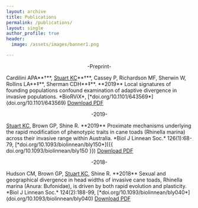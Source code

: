 ```yaml
---
layout: archive
title: Publications
permalink: /publications/
layout: single
author_profile: true
header:
  image: /assets/images/banner1.png

---
```



<p style="text-align: center;"> -Preprint- </p>
Cardilini APA**†**, <u>Stuart KC</u>**†**, Cassey P, Richardson MF, Sherwin W, Rollins LA**‡**, Sherman CDH**‡**. **2019** Local signatures of founding populations confound examination of adaptive divergence in invasive populations. *BioRViX*, [*doi.org/10.1101/643569*](doi.org/10.1101/643569)
<a href="#" class="btn btn--info">Download PDF</a>

<p style="text-align: center;"> -2019- </p>
<u>Stuart KC</u>, Brown GP, Shine R. **2019** Proximate mechanisms underlying the rapid modification of phenotypic traits in cane toads (Rhinella marina) across their invasive range within Australia. *Biol J Linnean Soc.* 126(1):68-79, [*doi.org/10.1093/biolinnean/bly150*]({{ doi.org/10.1093/biolinnean/bly150 }})
<a href="#" class="btn btn--info">Download PDF</a>


<p style="text-align: center;"> -2018- </p>
Hudson CM, Brown GP, <u>Stuart KC</u>, Shine R. **2018** Sexual and geographical divergence in head widths of invasive cane toads, Rhinella marina (Anura: Bufonidae), is driven by both rapid evolution and plasticity. *Biol J Linnean Soc.* 124(2):188-99, [*doi.org/10.1093/biolinnean/bly040*](doi.org/10.1093/biolinnean/bly040)
<a href="#" class="btn btn--info">Download PDF</a>
